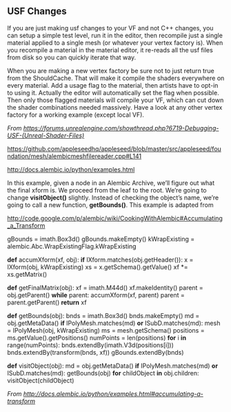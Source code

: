 ## USF Changes

If you are just making usf changes to your VF and not C++ changes, you can setup a simple test level, run it in the editor, then recompile just a single material applied to a single mesh (or whatever your vertex factory is). When you recompile a material in the material editor, it re-reads all the usf files from disk so you can quickly iterate that way.

When you are making a new vertex factory be sure not to just return true from the ShouldCache. That will make it compile the shaders everywhere on every material. Add a usage flag to the material, then artists have to opt-in to using it. Actually the editor will automatically set the flag when possible. Then only those flagged materials will compile your VF, which can cut down the shader combinations needed massively. Have a look at any other vertex factory for a working example (except local VF).

*From <https://forums.unrealengine.com/showthread.php?6719-Debugging-USF-(Unreal-Shader-Files)>*

<https://github.com/appleseedhq/appleseed/blob/master/src/appleseed/foundation/mesh/alembicmeshfilereader.cpp#L141>

<http://docs.alembic.io/python/examples.html>

In this example, given a node in an Alembic Archive, we’ll figure out what the final xform is. We proceed from the leaf to the root. We’re going to change **visitObject()** slightly. Instead of checking the object’s name, we’re going to call a new function, **getBounds()**. This example is adapted from

<http://code.google.com/p/alembic/wiki/CookingWithAlembic#Accumulating_a_Transform>

gBounds = imath.Box3d()
gBounds.makeEmpty()
kWrapExisting = alembic.Abc.WrapExistingFlag.kWrapExisting

**def** accumXform(xf, obj):
**if** IXform.matches(obj.getHeader()):
x = IXform(obj, kWrapExisting)
xs = x.getSchema().getValue()
xf \*= xs.getMatrix()

**def** getFinalMatrix(obj):
xf = imath.M44d()
xf.makeIdentity()
parent = obj.getParent()
**while** parent:
accumXform(xf, parent)
parent = parent.getParent()
**return** xf

**def** getBounds(obj):
bnds = imath.Box3d()
bnds.makeEmpty()
md = obj.getMetaData()
**if** IPolyMesh.matches(md) **or** ISubD.matches(md):
mesh = IPolyMesh(obj, kWrapExisting)
ms = mesh.getSchema()
positions = ms.getValue().getPositions()
numPoints = len(positions)
**for** i **in** range(numPoints):
bnds.extendBy(imath.V3d(positions\[i]))
bnds.extendBy(transform(bnds, xf))
gBounds.extendBy(bnds)

**def** visitObject(obj):
md = obj.getMetaData()
**if** IPolyMesh.matches(md) **or** ISubD.matches(md):
getBounds(obj)
**for** childObject **in** obj.children:
visitObject(childObject)

*From <http://docs.alembic.io/python/examples.html#accumulating-a-transform>*
